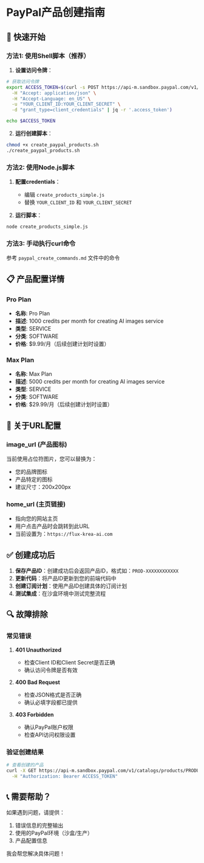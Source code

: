 # PayPal产品创建指南

## 🚀 快速开始

### 方法1: 使用Shell脚本（推荐）

1. **设置访问令牌**：
```bash
# 获取访问令牌
export ACCESS_TOKEN=$(curl -s POST https://api-m.sandbox.paypal.com/v1/oauth2/token \
  -H "Accept: application/json" \
  -H "Accept-Language: en_US" \
  -u "YOUR_CLIENT_ID:YOUR_CLIENT_SECRET" \
  -d "grant_type=client_credentials" | jq -r '.access_token')

echo $ACCESS_TOKEN
```

2. **运行创建脚本**：
```bash
chmod +x create_paypal_products.sh
./create_paypal_products.sh
```

### 方法2: 使用Node.js脚本

1. **配置credentials**：
   - 编辑 `create_products_simple.js`
   - 替换 `YOUR_CLIENT_ID` 和 `YOUR_CLIENT_SECRET`

2. **运行脚本**：
```bash
node create_products_simple.js
```

### 方法3: 手动执行curl命令

参考 `paypal_create_commands.md` 文件中的命令

## 📋 产品配置详情

### Pro Plan
- **名称**: Pro Plan
- **描述**: 1000 credits per month for creating AI images service
- **类型**: SERVICE
- **分类**: SOFTWARE
- **价格**: $9.99/月（后续创建计划时设置）

### Max Plan
- **名称**: Max Plan
- **描述**: 5000 credits per month for creating AI images service
- **类型**: SERVICE
- **分类**: SOFTWARE
- **价格**: $29.99/月（后续创建计划时设置）

## 🔧 关于URL配置

### image_url (产品图标)
当前使用占位符图片，您可以替换为：
- 您的品牌图标
- 产品特定的图标
- 建议尺寸：200x200px

### home_url (主页链接)
- 指向您的网站主页
- 用户点击产品时会跳转到此URL
- 当前设置为：`https://flux-krea-ai.com`

## ✅ 创建成功后

1. **保存产品ID**：创建成功后会返回产品ID，格式如：`PROD-XXXXXXXXXXXX`
2. **更新代码**：将产品ID更新到您的前端代码中
3. **创建订阅计划**：使用产品ID创建具体的订阅计划
4. **测试集成**：在沙盒环境中测试完整流程

## 🔍 故障排除

### 常见错误

1. **401 Unauthorized**
   - 检查Client ID和Client Secret是否正确
   - 确认访问令牌是否有效

2. **400 Bad Request**
   - 检查JSON格式是否正确
   - 确认必填字段都已提供

3. **403 Forbidden**
   - 确认PayPal账户权限
   - 检查API访问权限设置

### 验证创建结果

```bash
# 查看创建的产品
curl -X GET https://api-m.sandbox.paypal.com/v1/catalogs/products/PRODUCT_ID \
  -H "Authorization: Bearer ACCESS_TOKEN"
```

## 📞 需要帮助？

如果遇到问题，请提供：
1. 错误信息的完整输出
2. 使用的PayPal环境（沙盒/生产）
3. 产品配置信息

我会帮您解决具体问题！